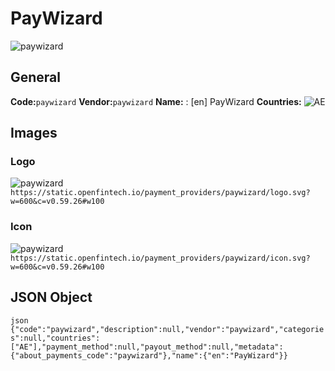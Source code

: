 # PayWizard 
![paywizard](https://static.openfintech.io/payment_providers/paywizard/logo.svg?w=600&c=v0.59.26#w100) 
## General 
**Code:**`paywizard` 
**Vendor:**`paywizard` 
**Name:** 
:	[en] PayWizard 
**Countries:** 
![AE](https://cdnjs.cloudflare.com/ajax/libs/flag-icon-css/3.3.0/flags/4x3/AE.svg#w24) 
 
## Images 
### Logo 
![paywizard](https://static.openfintech.io/payment_providers/paywizard/logo.svg?w=600&c=v0.59.26#w100) 
``` https://static.openfintech.io/payment_providers/paywizard/logo.svg?w=600&c=v0.59.26#w100 ``` 
### Icon 
![paywizard](https://static.openfintech.io/payment_providers/paywizard/icon.svg?w=600&c=v0.59.26#w100) 
``` https://static.openfintech.io/payment_providers/paywizard/icon.svg?w=600&c=v0.59.26#w100 ``` 
## JSON Object 
```json {"code":"paywizard","description":null,"vendor":"paywizard","categories":null,"countries":["AE"],"payment_method":null,"payout_method":null,"metadata":{"about_payments_code":"paywizard"},"name":{"en":"PayWizard"}} ``` 
